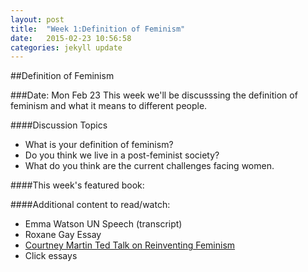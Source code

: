 ```yaml
---
layout: post
title:  "Week 1:Definition of Feminism"
date:   2015-02-23 10:56:58
categories: jekyll update
---
```


##Definition of Feminism 

###Date: Mon Feb 23
This week we'll be discusssing the definition of feminism and what it means to different people.

####Discussion Topics

* What is your definition of feminism?
* Do you think we live in a post-feminist society?
* What do you think are the current challenges facing women.

####This week's featured book:

####Additional content to read/watch: 

* Emma Watson UN Speech (transcript)
* Roxane Gay Essay
* [Courtney Martin Ted Talk on Reinventing Feminism](https://www.ted.com/talks/courtney_martin_reinventing_feminism)
* Click essays
